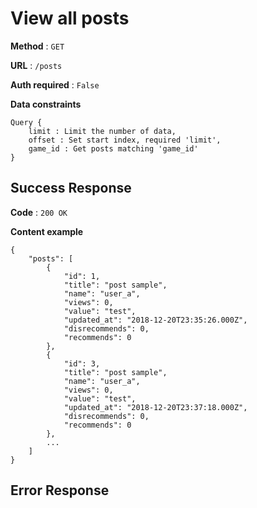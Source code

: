 # View all posts

**Method** : `GET`

**URL** : `/posts`

**Auth required** : `False`

**Data constraints** 
```
Query {
    limit : Limit the number of data,
    offset : Set start index, required 'limit',
    game_id : Get posts matching 'game_id'
}
```

## Success Response

**Code** : `200 OK`

**Content example**
```
{
    "posts": [
        {
            "id": 1,
            "title": "post sample",
            "name": "user_a",
            "views": 0,
            "value": "test",
            "updated_at": "2018-12-20T23:35:26.000Z",
            "disrecommends": 0,
            "recommends": 0
        },
        {
            "id": 3,
            "title": "post sample",
            "name": "user_a",
            "views": 0,
            "value": "test",
            "updated_at": "2018-12-20T23:37:18.000Z",
            "disrecommends": 0,
            "recommends": 0
        },
        ...
    ]
}
```

## Error Response
